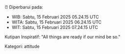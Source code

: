 ⏰ Diperbarui pada:
- WIB: Sabtu, 15 Februari 2025 05.24.15 UTC
- WITA: Sabtu, 15 Februari 2025 06.24.15 UTC
- WIT: Sabtu, 15 Februari 2025 07.24.15 UTC

Kutipan Inspiratif:
"All things are ready if our mind be so."


Kategori: attitude

